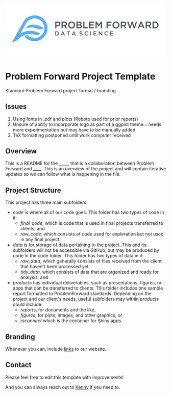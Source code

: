 ![](PFlogo.jpg) 

# Problem Forward Project Template
Standard Problem Forward project format / branding

## Issues

1. Using fonts in .pdf and plots (Roboto used for prior reports)
2. Unsure of ability to incorporate logo as part of a ggplot theme... needs more experimentation but may have to be manually added
3. TeX formatting postponed until work computer received

## Overview 
This is a README for the _____ that is a collaboration between Problem Forward and ____. This is an overview of the project and will contain iterative updates so we can follow what is happening in the file.

## Project Structure
This project has three main subfolders.
  
* *code* is where all of our code goes. This folder has two types of code in it:
    + *final_code*, which is code that is used in final projects transferred to clients, and 
    + *raw_code*, which consists of code used for exploration but not used in any final project.
* *data* is for storage of data pertaining to the project. This and its subfolders will not be accessible via GitHub, but may be produced by code in the code folder. This folder has two types of data in it:
    + *raw_data*, which generally consists of files received from the client that haven't been processed yet.
    + *tidy_data*, which consists of data that are organized and ready for analysis, and
* *products* has individual deliverables, such as presentations, figures, or apps that can be transferred to clients. This folder includes one sample report formatted to ProblemForward standards. Depending on the project and our client's needs, useful subfolders may within *products* could include:
    + *reports*, for documents and the like,
    + *figures*, for plots, images, and other graphics, or 
    + *rsconnect* which is the container for Shiny apps.
  
## Branding
Whenever you can, include [links](www.problemforward.com) to our website.

## Contact
Please feel free to edit this template with improvements!

And you can always reach out to [Kenny](mailto:kmorales@problemforward.com) if you need to.
